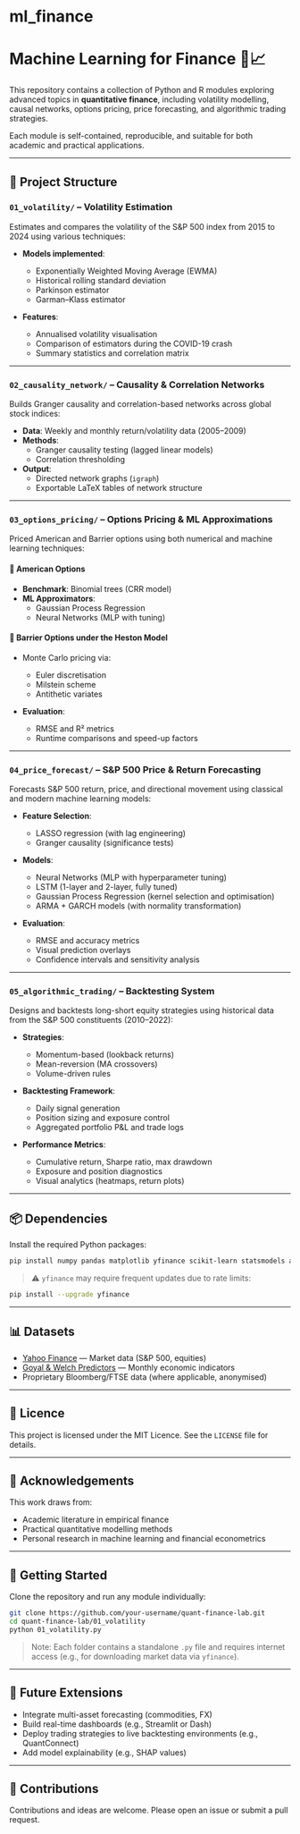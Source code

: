 # ml_finance

# Machine Learning for Finance 🧠📈

This repository contains a collection of Python and R modules exploring advanced topics in **quantitative finance**, including volatility modelling, causal networks, options pricing, price forecasting, and algorithmic trading strategies.

Each module is self-contained, reproducible, and suitable for both academic and practical applications.

---

## 📁 Project Structure

### `01_volatility/` – **Volatility Estimation**
Estimates and compares the volatility of the S&P 500 index from 2015 to 2024 using various techniques:

- **Models implemented**:
  - Exponentially Weighted Moving Average (EWMA)
  - Historical rolling standard deviation
  - Parkinson estimator
  - Garman–Klass estimator

- **Features**:
  - Annualised volatility visualisation
  - Comparison of estimators during the COVID-19 crash
  - Summary statistics and correlation matrix

---

### `02_causality_network/` – **Causality & Correlation Networks**
Builds Granger causality and correlation-based networks across global stock indices:

- **Data**: Weekly and monthly return/volatility data (2005–2009)
- **Methods**:
  - Granger causality testing (lagged linear models)
  - Correlation thresholding
- **Output**:
  - Directed network graphs (`igraph`)
  - Exportable LaTeX tables of network structure

---

### `03_options_pricing/` – **Options Pricing & ML Approximations**
Priced American and Barrier options using both numerical and machine learning techniques:

#### 📌 American Options
- **Benchmark**: Binomial trees (CRR model)
- **ML Approximators**:
  - Gaussian Process Regression
  - Neural Networks (MLP with tuning)

#### 📌 Barrier Options under the Heston Model
- Monte Carlo pricing via:
  - Euler discretisation
  - Milstein scheme
  - Antithetic variates

- **Evaluation**:
  - RMSE and R² metrics
  - Runtime comparisons and speed-up factors

---

### `04_price_forecast/` – **S&P 500 Price & Return Forecasting**
Forecasts S&P 500 return, price, and directional movement using classical and modern machine learning models:

- **Feature Selection**:
  - LASSO regression (with lag engineering)
  - Granger causality (significance tests)

- **Models**:
  - Neural Networks (MLP with hyperparameter tuning)
  - LSTM (1-layer and 2-layer, fully tuned)
  - Gaussian Process Regression (kernel selection and optimisation)
  - ARMA + GARCH models (with normality transformation)

- **Evaluation**:
  - RMSE and accuracy metrics
  - Visual prediction overlays
  - Confidence intervals and sensitivity analysis

---

### `05_algorithmic_trading/` – **Backtesting System**
Designs and backtests long-short equity strategies using historical data from the S&P 500 constituents (2010–2022):

- **Strategies**:
  - Momentum-based (lookback returns)
  - Mean-reversion (MA crossovers)
  - Volume-driven rules

- **Backtesting Framework**:
  - Daily signal generation
  - Position sizing and exposure control
  - Aggregated portfolio P&L and trade logs

- **Performance Metrics**:
  - Cumulative return, Sharpe ratio, max drawdown
  - Exposure and position diagnostics
  - Visual analytics (heatmaps, return plots)

---

## 📦 Dependencies

Install the required Python packages:

```bash
pip install numpy pandas matplotlib yfinance scikit-learn statsmodels arch tensorflow igraph
```

> ⚠️ `yfinance` may require frequent updates due to rate limits:
```bash
pip install --upgrade yfinance
```

---

## 📊 Datasets

- [Yahoo Finance](https://finance.yahoo.com/) — Market data (S&P 500, equities)
- [Goyal & Welch Predictors](https://www.hec.ca/iea/data/GoyalWelch.html) — Monthly economic indicators
- Proprietary Bloomberg/FTSE data (where applicable, anonymised)

---

## 📄 Licence

This project is licensed under the MIT Licence. See the `LICENSE` file for details.

---

## 🧠 Acknowledgements

This work draws from:
- Academic literature in empirical finance
- Practical quantitative modelling methods
- Personal research in machine learning and financial econometrics

---

## 🚀 Getting Started

Clone the repository and run any module individually:

```bash
git clone https://github.com/your-username/quant-finance-lab.git
cd quant-finance-lab/01_volatility
python 01_volatility.py
```

> Note: Each folder contains a standalone `.py` file and requires internet access (e.g., for downloading market data via `yfinance`).

---

## 🧭 Future Extensions

- Integrate multi-asset forecasting (commodities, FX)
- Build real-time dashboards (e.g., Streamlit or Dash)
- Deploy trading strategies to live backtesting environments (e.g., QuantConnect)
- Add model explainability (e.g., SHAP values)

---

## 🙌 Contributions

Contributions and ideas are welcome. Please open an issue or submit a pull request.
